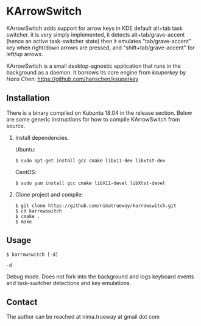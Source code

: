 KArrowSwitch
=========

KArrowSwitch adds support for arrow keys in KDE default alt+tab task switcher.
it is very simply implemented, it detects alt+tab/grave-accent (hence an active task-switcher state)
then it emulates "tab/grave-accent" key when right/down arrows are pressed, and "shift+tab/grave-accent" for left/up arrows.

KArrowSwitch is a small desktop-agnostic application that runs in the background
as a daemon. It borrows its core engine from _ksuperkey_ by _Hans Chen_:
https://github.com/hanschen/ksuperkey

Installation
------------

There is a binary compiled on Kubuntu 18.04 in the release section.
Below are some generic instructions for how to compile KArrowSwitch from source.

1. Install dependencies. 

   Ubuntu:
    ```
    $ sudo apt-get install gcc cmake libx11-dev libxtst-dev
    ```

    CentOS:
    ```
    $ sudo yum install gcc cmake libX11-devel libXtst-devel
    ```


2. Clone project and compile:

    ```
    $ git clone https://github.com/nimatrueway/karrowswitch.git
    $ cd karrowswitch
    $ cmake .
    $ make
    ```

Usage
-----

    $ karrowswitch [-d]

`-d`

Debug mode. Does not fork into the background and logs keyboard events and
task-switcher detections and key emulations.

Contact
-------

The author can be reached at
nima.trueway at gmail dot com
